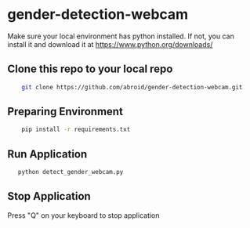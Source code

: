 # gender-detection-webcam

Make sure your local environment has python installed. If not, you can install it and download it at https://www.python.org/downloads/
## Clone this repo to your local repo
```bash
    git clone https://github.com/abroid/gender-detection-webcam.git
```
## Preparing Environment
```bash
    pip install -r requirements.txt
```
## Run Application
 ```bash
    python detect_gender_webcam.py
```
## Stop Application
Press "Q" on your keyboard to stop application
